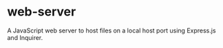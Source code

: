 # web-server
A JavaScript web server to host files on a local host port using Express.js and Inquirer.
